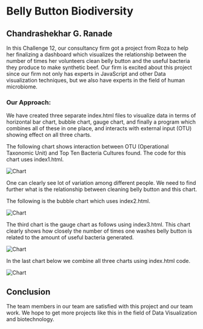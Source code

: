 # Belly Button Biodiversity

## Chandrashekhar G. Ranade

In this Challenge 12,  our consultancy firm got a project from Roza to help her finalizing a dashboard which visualizes the relationship between the number of times her volunteers clean belly button and the useful bacteria they produce to make synthetic beef. Our firm is excited about this project since our firm not only has experts in JavaScript and other Data visualization techniques, but we also have experts in the field of human microbiome.

### Our Approach:

We have created three separate index.html files to visualize data in terms of horizontal bar chart, bubble chart, gauge chart, and finally a program which combines all of these in one place, and interacts with external input (OTU) showing effect on all three charts.

The following chart shows interaction between OTU (Operational Taxonomic Unit) and Top Ten Bacteria Cultures found. The code for this chart uses index1.html.

![Chart](https://i.imgur.com/edpDyMW.png)

One can clearly see lot of variation among different people. We need to find further what is the relationship between cleaning belly button and this chart.

The following is the bubble chart which uses index2.html.

![Chart](https://i.imgur.com/rHvDSAJ.png)

The third chart is the gauge chart as follows using index3.html. This chart clearly shows how closely the number of times one washes belly button is related to the amount of useful bacteria generated.

![Chart](https://i.imgur.com/UlgE6Gf.png)

In the last chart below we combine all three charts using index.html code.

![Chart](https://i.imgur.com/EMVvn69.png)

## Conclusion

The team members in our team are satisfied with this project and our team work. We hope to get more projects like this in the field of Data Visualization and biotechnology.

